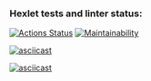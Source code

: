 ### Hexlet tests and linter status:
[![Actions Status](https://github.com/AlexAven/frontend-project-46/actions/workflows/hexlet-check.yml/badge.svg)](https://github.com/AlexAven/frontend-project-46/actions) [![Maintainability](https://api.codeclimate.com/v1/badges/b1d550efeb6222895b7b/maintainability)](https://codeclimate.com/github/AlexAven/frontend-project-46/maintainability)

[![asciicast](https://asciinema.org/a/Viu7fh9vLkKPa1vgZQpR8dWg9.svg)](https://asciinema.org/a/Viu7fh9vLkKPa1vgZQpR8dWg9)

[![asciicast](https://asciinema.org/a/WiMa3x3jJivz1KmYOVJT92JNV.svg)](https://asciinema.org/a/WiMa3x3jJivz1KmYOVJT92JNV)
